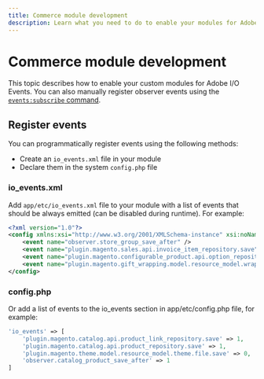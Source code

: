 ```yaml
---
title: Commerce module development
description: Learn what you need to do to enable your modules for Adobe I/O Events.
---
```


# Commerce module development

This topic describes how to enable your custom modules for Adobe I/O Events. You can also manually register observer events using the [`events:subscribe` command](./commands.md#subscribe-to-a-commerce-event).

## Register events

You can programmatically register events using the following methods:

*  Create an `io_events.xml` file in your module
*  Declare them in the system `config.php` file

### io_events.xml

Add `app/etc/io_events.xml` file to your module with a list of events that should be always emitted (can be disabled during runtime). For example:

```xml
<?xml version="1.0"?>
<config xmlns:xsi="http://www.w3.org/2001/XMLSchema-instance" xsi:noNamespaceSchemaLocation="urn:magento:module-commerce-events-client/etc/io_events.xsd">
    <event name="observer.store_group_save_after" />
    <event name="plugin.magento.sales.api.invoice_item_repository.save" />
    <event name="plugin.magento.configurable_product.api.option_repository.save" />
    <event name="plugin.magento.gift_wrapping.model.resource_model.wrapping.save" />
</config>
```

### config.php

Or add a list of events to the io_events section in app/etc/config.php file, for example:

```php
'io_events' => [
    'plugin.magento.catalog.api.product_link_repository.save' => 1,
    'plugin.magento.catalog.api.product_repository.save' => 1,
    'plugin.magento.theme.model.resource_model.theme.file.save' => 0,
    'observer.catalog_product_save_after' => 1
]
```
